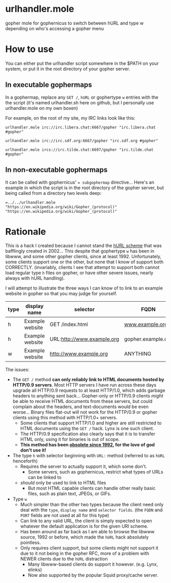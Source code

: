 # urlhandler.mole
gopher mole for gophernicus to switch between hURL and type w depending on who's accessing a gopher menu

# How to use

You can either put the urlhandler script somewhere in the $PATH on your system, or put it in the root directory of your gopher server.

## In executable gophermaps

In a gophermap, replace any `GET /`, `hURL` or gophertype `w` entries with the the script (it's named urlhandler.sh here on github, but I personally use urlhandler.mole on my own boxen)

For example, on the root of my site, my IRC links look like this:

`urlhandler.mole irc://irc.libera.chat:6667/gopher "irc.libera.chat #gopher"`

`urlhandler.mole irc://irc.sdf.org:6667/gopher "irc.sdf.org #gopher"`

`urlhandler.mole ircs://irc.tilde.chat:6697/gopher "irc.tilde.chat #gopher"`

## In non-executable gophermaps

It can be called with gophernicus' `= subgophermap` directive... Here's an example in which the script is in the root directory of the gopher server, but being called from a directory two levels deep:

`=../../urlhandler.mole "https://en.wikipedia.org/wiki/Gopher_(protocol)" "https://en.wikipedia.org/wiki/Gopher_(protocol)"`

# Rationale

This is a hack I created because I cannot stand the [hURL scheme](http://gopher.quux.org:70/Archives/Mailing%20Lists/gopher/gopher.2002-02%7C/MBOX-MESSAGE/34) that was bafflingly created in 2002... This despite that gophertype `w` has been in libwww, and some other gopher clients, since at least 1992.
Unfortunately, some clients support one or the other, but none that I know of support both CORRECTLY. (invariably, clients I see that attempt to support both cannot load regular type `h` files on gopher, or have other severe issues, nearly always with hURL handling).

I will attempt to illustrate the three ways I can know of to link to an example website in gopher so that you may judge for yourself.

|type|display name   |selector                  |FQDN              |TCP port|
|----|---------------|--------------------------|------------------|--------|
|h   |Example website|GET /index.html           |www.example.org   |80      |
|h   |Example website|URL:http://www.example.org|gopher.example.org|70      |
|w   |Example website|http://www.example.org    |ANYTHING          |1       |

The issues:
* The `GET /` method **can only reliably link to HTML documents hosted by HTTP/0.9 servers**. Most HTTP servers I have run across these days upgrade all HTTP/0.9 requests to at least HTTP/1.0, which adds garbage headers to anything sent back... Gopher-only or HTTP/0.9 clients *might* be able to receive HTML documents from these servers, but could complain about the headers, and text-documents would be even worse... Binary files flat-out will not work for the HTTP/0.9 or gopher clients using this method with HTTP/1.0+ servers.
  * Some clients that support HTTP/1.0 and higher are still restricted to HTML documents using the `GET /` hack. Lynx is one such client.
  * The HTTP/0.9 specification also clearly says that it is to transfer HTML only, using it for binaries is out of scope.
  * **This method has been [obsolete since 1992](https://math.albany.edu/g/Adm/goph-www.html#1.2), for the love of god don't use it!**
* The type `h` with selector beginning with `URL:` method (referred to as `hURL` henceforth)
  * Requires the server to actually support it, which some don't.
    * Some servers, such as gophernicus, restrict what types of URLs can be linked to
  * _should_ only be used to link to HTML files
    * But most HTML capable clients can handle other really basic files, such as plain text, JPEGs, or GIFs.
* Type `w`
  * Much simpler than the other two types because the client need only deal with the `type`, `display name` and `selector fields`. (the `FQDN` and `PORT` fields are not used at all for this type)
  * Can link to any valid URL, the client is simply expected to open whatever the default application is for the given URI scheme.
  * Has been around as far back as I am able to browse the libwww source, 1992 or before, which made the `hURL` hack absolutely pointless.
  * Only requires client support, but some clients might not support it due to it not being in the gopher RFC, more of a problem with NEWER clients due to the `hURL` distraction
    * Many libwww-based clients do support it however. (e.g. Lynx, elinks)
    * Now also supported by the popular Squid proxy/cache server.
